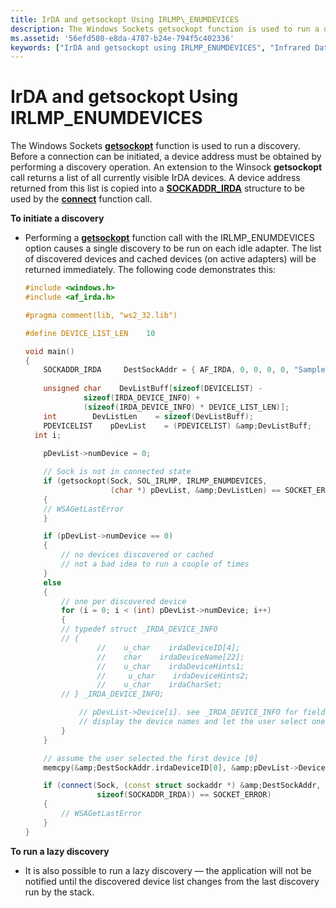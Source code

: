 ```yaml
---
title: IrDA and getsockopt Using IRLMP\_ENUMDEVICES
description: The Windows Sockets getsockopt function is used to run a discovery.
ms.assetid: '56efd580-e8da-4787-b24e-794f5c402336'
keywords: ["IrDA and getsockopt using IRLMP_ENUMDEVICES", "Infrared Data Association IrDA , tasks, initiating a discovery", "Infrared Data Association IrDA , tasks, running a lazy discovery"]
---
```


# IrDA and getsockopt Using IRLMP\_ENUMDEVICES

The Windows Sockets [**getsockopt**](https://msdn.microsoft.com/library/windows/desktop/ms738544) function is used to run a discovery. Before a connection can be initiated, a device address must be obtained by performing a discovery operation. An extension to the Winsock **getsockopt** call returns a list of all currently visible IrDA devices. A device address returned from this list is copied into a [**SOCKADDR\_IRDA**](https://msdn.microsoft.com/library/windows/desktop/ms740502) structure to be used by the [**connect**](https://msdn.microsoft.com/library/windows/desktop/ms737625) function call.

**To initiate a discovery**

-   Performing a [**getsockopt**](https://msdn.microsoft.com/library/windows/desktop/ms738544) function call with the IRLMP\_ENUMDEVICES option causes a single discovery to be run on each idle adapter. The list of discovered devices and cached devices (on active adapters) will be returned immediately. The following code demonstrates this:
    ```C++
    #include <windows.h>
    #include <af_irda.h>

    #pragma comment(lib, "ws2_32.lib")

    #define DEVICE_LIST_LEN    10

    void main()
    {
        SOCKADDR_IRDA     DestSockAddr = { AF_IRDA, 0, 0, 0, 0, "SampleIrDAService" };
         
        unsigned char    DevListBuff[sizeof(DEVICELIST) -
                 sizeof(IRDA_DEVICE_INFO) +
                 (sizeof(IRDA_DEVICE_INFO) * DEVICE_LIST_LEN)];
        int        DevListLen    = sizeof(DevListBuff);
        PDEVICELIST    pDevList    = (PDEVICELIST) &amp;DevListBuff;
      int i;
      
        pDevList->numDevice = 0;

        // Sock is not in connected state
        if (getsockopt(Sock, SOL_IRLMP, IRLMP_ENUMDEVICES,
                       (char *) pDevList, &amp;DevListLen) == SOCKET_ERROR)
        {
        // WSAGetLastError 
        }

        if (pDevList->numDevice == 0)
        {
            // no devices discovered or cached
            // not a bad idea to run a couple of times
        }
        else
        {
            // one per discovered device
            for (i = 0; i < (int) pDevList->numDevice; i++)
            {
            // typedef struct _IRDA_DEVICE_INFO
            // {
                    //    u_char    irdaDeviceID[4];
                    //    char    irdaDeviceName[22];
                    //    u_char    irdaDeviceHints1;
                    //     u_char    irdaDeviceHints2;
                    //    u_char    irdaCharSet;
            // } _IRDA_DEVICE_INFO;

                // pDevList->Device[i]. see _IRDA_DEVICE_INFO for fields
                // display the device names and let the user select one
            }
        }

        // assume the user selected the first device [0]
        memcpy(&amp;DestSockAddr.irdaDeviceID[0], &amp;pDevList->Device[0].irdaDeviceID[0], 4);

        if (connect(Sock, (const struct sockaddr *) &amp;DestSockAddr,
                    sizeof(SOCKADDR_IRDA)) == SOCKET_ERROR)
        {
            // WSAGetLastError
        }
    }
    ```

    

**To run a lazy discovery**

-   It is also possible to run a lazy discovery — the application will not be notified until the discovered device list changes from the last discovery run by the stack.

 

 




